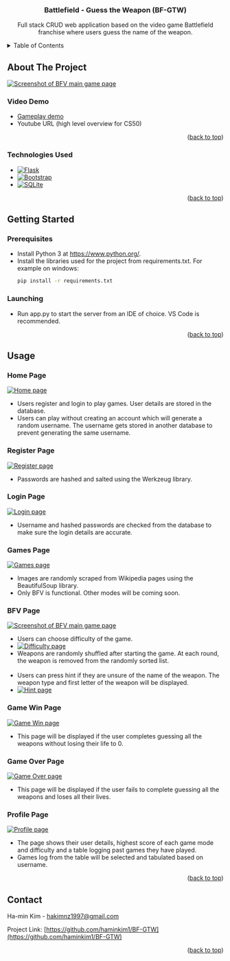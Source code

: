 <!-- PROJECT LOGO -->
<br />
<div align="center">


<h3 align="center">Battlefield - Guess the Weapon (BF-GTW)</h3>

  <p align="center">
    Full stack CRUD web application based on the video game Battlefield franchise where users guess the name of the weapon. 
    <br />
  </p>
</div>



<!-- TABLE OF CONTENTS -->
<details>
  <summary>Table of Contents</summary>
  <ol>
    <li>
      <a href="#about-the-project">About The Project</a>
      <ul>
        <li><a href="#video-demo">Built With</a></li>
      </ul>
    </li>
    <li>
      <a href="#getting-started">Getting Started</a>
      <ul>
        <li><a href="#prerequisites">Prerequisites</a></li>
        <li><a href="#installation">Installation</a></li>
      </ul>
    </li>
    <li><a href="#usage">Usage</a></li>
    <li><a href="#roadmap">Roadmap</a></li>
    <li><a href="#contrigmailbuting">Contributing</a></li>
    <li><a href="#license">License</a></li>
    <li><a href="#contact">Contact</a></li>
    <li><a href="#acknowledgments">Acknowledgments</a></li>
  </ol>
</details>



<!-- ABOUT THE PROJECT -->
## About The Project

[![Screenshot of BFV main game page][main_game_page-screenshot]](https://github.com/haminkim1/BF-GTW/blob/main/images/main_game_page.png)
### Video Demo
- [Gameplay demo](https://www.youtube.com/watch?v=sUq7l6Odlag)
- Youtube URL (high level overview for CS50)
<p align="right">(<a href="#readme-top">back to top</a>)</p>



### Technologies Used

* [![Flask][Flask.py]][Flask-url]
* [![Bootstrap][Bootstrap.com]][Bootstrap-url]
* [![SQLite][SQLite.org]][SQLite-url]

<p align="right">(<a href="#readme-top">back to top</a>)</p>



<!-- GETTING STARTED -->
## Getting Started

### Prerequisites

* Install Python 3 at https://www.python.org/.
* Install the libraries used for the project from requirements.txt. For example on windows:
  ```sh
  pip install -r requirements.txt
  ```


### Launching

* Run app.py to start the server from an IDE of choice. VS Code is recommended. 

<p align="right">(<a href="#readme-top">back to top</a>)</p>



<!-- USAGE EXAMPLES -->
## Usage

### Home Page
[![Home page][home-page-screenshot]](https://github.com/haminkim1/BF-GTW/blob/main/images/home.png)
- Users register and login to play games. User details are stored in the database. 
- Users can play without creating an account which will generate a random username. The username gets stored in another database to prevent generating the same username.  

### Register Page
[![Register page][register-screenshot]](https://github.com/haminkim1/BF-GTW/blob/main/images/register.png)
- Passwords are hashed and salted using the Werkzeug library. 

### Login Page
[![Login page][login-screenshot]](https://github.com/haminkim1/BF-GTW/blob/main/images/login.png)
- Username and hashed passwords are checked from the database to make sure the login details are accurate.

### Games Page
[![Games page][games_page-screenshot]](https://github.com/haminkim1/BF-GTW/blob/main/images/games_page.png)
- Images are randomly scraped from Wikipedia pages using the BeautifulSoup library. 
- Only BFV is functional. Other modes will be coming soon. 

### BFV Page
[![Screenshot of BFV main game page][main_game_page-screenshot]](https://github.com/haminkim1/BF-GTW/blob/main/images/main_game_page.png)
- Users can choose difficulty of the game. 
- [![Difficulty page][difficulty-screenshot]](https://github.com/haminkim1/BF-GTW/blob/main/images/difficulty.PNG)
- Weapons are randomly shuffled after starting the game. At each round, the weapon is removed from the randomly sorted list.<br><br>
- Users can press hint if they are unsure of the name of the weapon. The weapon type and first letter of the weapon will be displayed. 
- [![Hint page][hint-screenshot]](https://github.com/haminkim1/BF-GTW/blob/main/images/hint.PNG)

### Game Win Page
[![Game Win page][game_win-screenshot]](https://github.com/haminkim1/BF-GTW/blob/main/images/game_win.png)
- This page will be displayed if the user completes guessing all the weapons without losing their life to 0. 

### Game Over Page
[![Game Over page][game_over-screenshot]](https://github.com/haminkim1/BF-GTW/blob/main/images/game_over.png)
- This page will be displayed if the user fails to complete guessing all the weapons and loses all their lives.

### Profile Page
[![Profile page][profile-screenshot]](https://github.com/haminkim1/BF-GTW/blob/main/images/profile.png)
- The page shows their user details, highest score of each game mode and difficulty and a table logging past games they have played. 
- Games log from the table will be selected and tabulated based on username. 

<p align="right">(<a href="#readme-top">back to top</a>)</p>


<!-- CONTACT -->
## Contact

Ha-min Kim  - hakimnz1997@gmail.com

Project Link: [https://github.com/haminkim1/BF-GTW](https://github.com/haminkim1/BF-GTW)

<p align="right">(<a href="#readme-top">back to top</a>)</p>





<!-- MARKDOWN LINKS & IMAGES -->
<!-- https://www.markdownguide.org/basic-syntax/#reference-style-links -->
[contributors-shield]: https://img.shields.io/github/contributors/haminkim1/BF-GTW.svg?style=for-the-badge
[contributors-url]: https://github.com/haminkim1/BF-GTW/graphs/contributors
[forks-shield]: https://img.shields.io/github/forks/haminkim1/BF-GTW.svg?style=for-the-badge
[forks-url]: https://github.com/haminkim1/BF-GTW/network/members
[stars-shield]: https://img.shields.io/github/stars/haminkim1/BF-GTW.svg?style=for-the-badge
[stars-url]: https://github.com/haminkim1/BF-GTW/stargazers
[issues-shield]: https://img.shields.io/github/issues/haminkim1/BF-GTW.svg?style=for-the-badge
[issues-url]: https://github.com/haminkim1/BF-GTW/issues
[license-shield]: https://img.shields.io/github/license/haminkim1/BF-GTW.svg?style=for-the-badge
[license-url]: https://github.com/haminkim1/BF-GTW/blob/master/LICENSE.txt
[linkedin-shield]: https://img.shields.io/badge/-LinkedIn-black.svg?style=for-the-badge&logo=linkedin&colorB=555
[linkedin-url]: https://linkedin.com/in/ha-min-kim-ab0037126

[difficulty-screenshot]: images/difficulty.PNG
[game_over-screenshot]: images/game_over.png
[games_page-screenshot]: images/games_page.png
[game_win-screenshot]: images/game_win.png
[home-page-screenshot]: images/home.png
[hint-screenshot]: images/hint.png
[login-screenshot]: images/login.png
[main_game_page-screenshot]: images/main_game_page.png
[profile-screenshot]: images/profile.png
[register-screenshot]: images/register.png

[Flask.py]: https://img.shields.io/badge/Flask-000000.svg?style=for-the-badge&logo=flask
[Flask-url]: https://flask.palletsprojects.com/
[Bootstrap.com]: https://img.shields.io/badge/Bootstrap-7952B3?style=for-the-badge&logo=bootstrap&logoColor=white
[Bootstrap-url]: https://getbootstrap.com
[SQLite.org]: https://img.shields.io/badge/SQLite-003B57.svg?style=for-the-badge&logo=sqlite
[SQLite-url]: https://www.sqlite.org/index.html
